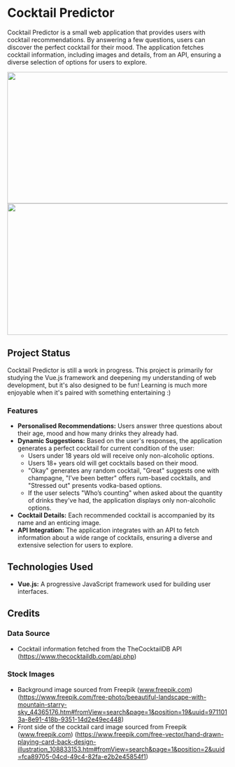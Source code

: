 # Cocktail Predictor

Cocktail Predictor is a small web application that provides users with cocktail recommendations. By answering a few questions, users can discover the perfect cocktail for their mood. The application fetches cocktail information, including images and details, from an API, ensuring a diverse selection of options for users to explore.

<img src="./src/assets/front-side.png" style="width: 600px; height: 300px;">
<img src="./src/assets/back-side.png" style="width: 600px; height: 300px;">

## Project Status

Cocktail Predictor is still a work in progress. This project is primarily for studying the Vue.js framework and deepening my understanding of web development, but it's also designed to be fun! Learning is much more enjoyable when it's paired with something entertaining :)

### Features

- **Personalised Recommendations:** Users answer three questions about their age, mood and how many drinks they already had.
- **Dynamic Suggestions:** Based on the user's responses, the application generates a perfect cocktail for current condition of the user:
  - Users under 18 years old will receive only non-alcoholic options.
  - Users 18+ years old will get cocktails based on their mood.
  - "Okay" generates any random cocktail, "Great" suggests one with champagne, "I’ve been better" offers rum-based cocktails, and "Stressed out" presents vodka-based options.
  - If the user selects "Who’s counting" when asked about the quantity of drinks they've had, the application displays only non-alcoholic options.
- **Cocktail Details:** Each recommended cocktail is accompanied by its name and an enticing image.
- **API Integration:** The application integrates with an API to fetch information about a wide range of cocktails, ensuring a diverse and extensive selection for users to explore.

## Technologies Used

- **Vue.js:** A progressive JavaScript framework used for building user interfaces.

## Credits

### Data Source

- Cocktail information fetched from the TheCocktailDB API (https://www.thecocktaildb.com/api.php)

### Stock Images

- Background image sourced from Freepik (www.freepik.com) (https://www.freepik.com/free-photo/beeautiful-landscape-with-mountain-starry-sky_44365176.htm#fromView=search&page=1&position=19&uuid=9711013a-8e91-418b-9351-14d2e49ec448)
- Front side of the cocktail card image sourced from Freepik (www.freepik.com) (https://www.freepik.com/free-vector/hand-drawn-playing-card-back-design-illustration_108833153.htm#fromView=search&page=1&position=2&uuid=fca89705-04cd-49c4-82fa-e2b2e45854f1)

